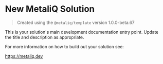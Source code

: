 # New MetaliQ Solution

> Created using the `@metaliq/template` version 1.0.0-beta.67

This is your solution's main development documentation entry point. Update the title and description as appropriate.

For more information on how to build out your solution see:

https://metaliq.dev
